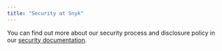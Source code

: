 ```yaml
---
title: "Security at Snyk"
---
```


You can find out more about our security process and disclosure policy in our [security documentation](https://snyk.io/docs/security/).